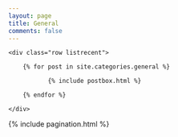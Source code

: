 ```yaml
---
layout: page
title: General
comments: false
---
```


<!-- Posts Index
================================================== -->
<section class="recent-posts">
    
    <div class="row listrecent">

        {% for post in site.categories.general %}

               {% include postbox.html %}          

        {% endfor %}
        
    </div>
    
</section>

<!-- Pagination
================================================== -->
<div class="bottompagination">
	<div class="pointerup"><i class="fa fa-caret-up"></i></div>
	<span class="navigation" role="navigation">
	    {% include pagination.html %}
	</span>
</div>